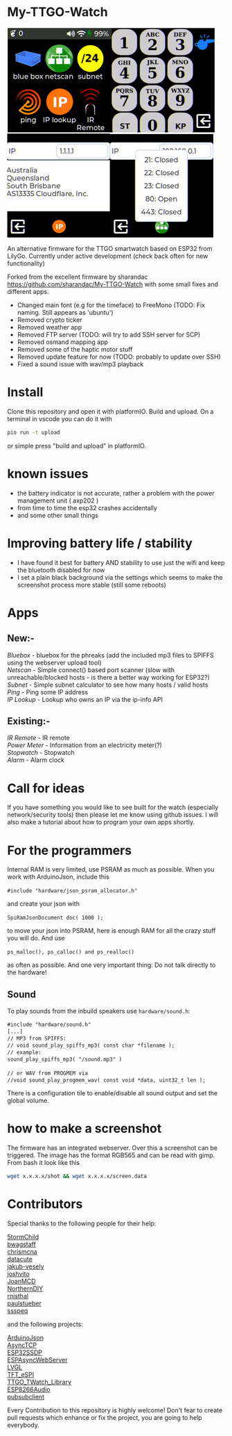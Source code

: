 # My-TTGO-Watch

![watch](images/watch.png?raw=true "watch")![watch](images/bluebox.png?raw=true "watch")![watch](images/iplookup.png?raw=true "watch")![watch](images/portscan.png?raw=true "watch")

An alternative firmware for the TTGO smartwatch based on ESP32 from LilyGo. Currently under active development (check back often for new functionality) 

Forked from the excellent firmware by sharandac https://github.com/sharandac/My-TTGO-Watch with some small fixes and different apps. 

* Changed main font (e.g for the timeface) to FreeMono (TODO: Fix naming. Still appears as 'ubuntu')
* Removed crypto ticker
* Removed weather app
* Removed FTP server (TODO: will try to add SSH server for SCP) 
* Removed osmand mapping app
* Removed some of the haptic motor stuff
* Removed update feature for now (TODO: probably to update over SSH) 
* Fixed a sound issue with wav/mp3 playback

# Install

Clone this repository and open it with platformIO. Build and upload. On a terminal in vscode you can do it with

```bash
pio run -t upload
```

or simple press "build and upload" in platformIO.

# known issues

* the battery indicator is not accurate, rather a problem with the power management unit ( axp202 )
* from time to time the esp32 crashes accidentally
* and some other small things

# Improving battery life / stability

* I have found it best for battery AND stability to use just the wifi and keep the bluetooth disabled for now     
* I set a plain black background via the settings which seems to make the screenshot process more stable (still some reboots)    

# Apps    

## New:-    
*Bluebox*     - bluebox for the phreaks (add the included mp3 files to SPIFFS using the webserver upload tool)     
*Netscan*     - Simple connect() based port scanner (slow with unreachable/blocked hosts - is there a better way working for ESP32?)    
*Subnet*      - Simple subnet calculator to see how many hosts / valid hosts    
*Ping*        - Ping some IP address     
*IP Lookup*   - Lookup who owns an IP via the ip-info API    

## Existing:-
*IR Remote*   - IR remote     
*Power Meter* - Information from an electricity meter(?)    
*Stopwatch*   - Stopwatch     
*Alarm*       - Alarm clock     

# Call for ideas    

If you have something you would like to see built for the watch (especially network/security tools) then please let me know using github issues. I will also make a tutorial about how to program your own apps shortly.     
 
# For the programmers

Internal RAM is very limited, use PSRAM as much as possible. When you work with ArduinoJson, include this

```#include "hardware/json_psram_allocator.h"```

and create your json with

```SpiRamJsonDocument doc( 1000 );```

to move your json into PSRAM, here is enough RAM for all the crazy stuff you will do. And use

```ps_malloc(), ps_calloc() and ps_realloc()```

as often as possible.
And one very important thing: Do not talk directly to the hardware!

## Sound
To play sounds from the inbuild speakers use `hardware/sound.h`:

```
#include "hardware/sound.h"
[...]
// MP3 from SPIFFS:
// void sound_play_spiffs_mp3( const char *filename );
// example:
sound_play_spiffs_mp3( "/sound.mp3" )

// or WAV from PROGMEM via
//void sound_play_progmem_wav( const void *data, uint32_t len );

```

There is a configuration tile to enable/disable all sound output and set the global volume.

# how to make a screenshot
The firmware has an integrated webserver. Over this a screenshot can be triggered. The image has the format RGB565 and can be read with gimp. From bash it look like this
```bash
wget x.x.x.x/shot && wget x.x.x.x/screen.data
```
# Contributors

Special thanks to the following people for their help:

[5tormChild](https://github.com/5tormChild)<br>
[bwagstaff](https://github.com/bwagstaff)<br>
[chrismcna](https://github.com/chrismcna)<br>
[datacute](https://github.com/datacute)<br>
[jakub-vesely](https://github.com/jakub-vesely)<br>
[joshvito](https://github.com/joshvito)<br>
[JoanMCD](https://github.com/JoanMCD)<br>
[NorthernDIY](https://github.com/NorthernDIY)<br>
[rnisthal](https://github.com/rnisthal)<br>
[paulstueber](https://github.com/paulstueber)<br>
[ssspeq](https://github.com/ssspeq)<br>

and the following projects:

[ArduinoJson](https://github.com/bblanchon/ArduinoJson)<br>
[AsyncTCP](https://github.com/me-no-dev/AsyncTCP)<br>
[ESP32SSDP](https://github.com/luc-github/ESP32SSDP)<br>
[ESPAsyncWebServer](https://github.com/me-no-dev/ESPAsyncWebServer)<br>
[LVGL](https://github.com/lvgl)<br>
[TFT_eSPI](https://github.com/Bodmer/TFT_eSPI)<br>
[TTGO_TWatch_Library](https://github.com/Xinyuan-LilyGO/TTGO_TWatch_Library)<br>
[ESP8266Audio](https://github.com/earlephilhower/ESP8266Audio)<br>
[pubsubclient](https://github.com/knolleary/pubsubclient)<br>

Every Contribution to this repository is highly welcome! Don't fear to create pull requests which enhance or fix the project, you are going to help everybody.
